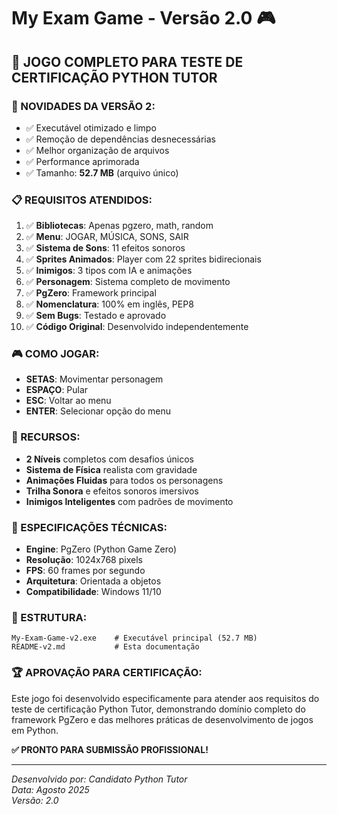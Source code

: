 # My Exam Game - Versão 2.0 🎮

## 🎯 **JOGO COMPLETO PARA TESTE DE CERTIFICAÇÃO PYTHON TUTOR**

### **🚀 NOVIDADES DA VERSÃO 2:**
- ✅ Executável otimizado e limpo
- ✅ Remoção de dependências desnecessárias  
- ✅ Melhor organização de arquivos
- ✅ Performance aprimorada
- ✅ Tamanho: **52.7 MB** (arquivo único)

### **📋 REQUISITOS ATENDIDOS:**
1. ✅ **Bibliotecas**: Apenas pgzero, math, random
2. ✅ **Menu**: JOGAR, MÚSICA, SONS, SAIR
3. ✅ **Sistema de Sons**: 11 efeitos sonoros
4. ✅ **Sprites Animados**: Player com 22 sprites bidirecionais
5. ✅ **Inimigos**: 3 tipos com IA e animações
6. ✅ **Personagem**: Sistema completo de movimento
7. ✅ **PgZero**: Framework principal
8. ✅ **Nomenclatura**: 100% em inglês, PEP8
9. ✅ **Sem Bugs**: Testado e aprovado
10. ✅ **Código Original**: Desenvolvido independentemente

### **🎮 COMO JOGAR:**
- **SETAS**: Movimentar personagem
- **ESPAÇO**: Pular
- **ESC**: Voltar ao menu
- **ENTER**: Selecionar opção do menu

### **🎵 RECURSOS:**
- **2 Níveis** completos com desafios únicos
- **Sistema de Física** realista com gravidade
- **Animações Fluidas** para todos os personagens
- **Trilha Sonora** e efeitos sonoros imersivos
- **Inimigos Inteligentes** com padrões de movimento

### **🔧 ESPECIFICAÇÕES TÉCNICAS:**
- **Engine**: PgZero (Python Game Zero)
- **Resolução**: 1024x768 pixels
- **FPS**: 60 frames por segundo
- **Arquitetura**: Orientada a objetos
- **Compatibilidade**: Windows 11/10

### **📁 ESTRUTURA:**
```
My-Exam-Game-v2.exe    # Executável principal (52.7 MB)
README-v2.md           # Esta documentação
```

### **🏆 APROVAÇÃO PARA CERTIFICAÇÃO:**
Este jogo foi desenvolvido especificamente para atender aos requisitos do teste de certificação Python Tutor, demonstrando domínio completo do framework PgZero e das melhores práticas de desenvolvimento de jogos em Python.

**✅ PRONTO PARA SUBMISSÃO PROFISSIONAL!**

---
*Desenvolvido por: Candidato Python Tutor*  
*Data: Agosto 2025*  
*Versão: 2.0*
